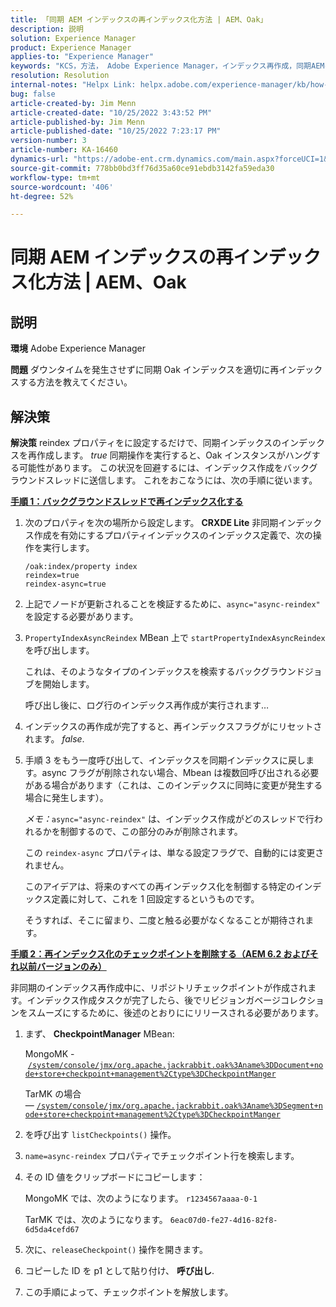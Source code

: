 ```yaml
---
title: 「同期 AEM インデックスの再インデックス化方法 | AEM、Oak」
description: 説明
solution: Experience Manager
product: Experience Manager
applies-to: "Experience Manager"
keywords: "KCS，方法， Adobe Experience Manager，インデックス再作成，同期AEMインデックス， Oak"
resolution: Resolution
internal-notes: "Helpx Link: helpx.adobe.com/experience-manager/kb/how-to-reindex-a-synchronous-AEM-index-AEM-Oak.html"
bug: false
article-created-by: Jim Menn
article-created-date: "10/25/2022 3:43:52 PM"
article-published-by: Jim Menn
article-published-date: "10/25/2022 7:23:17 PM"
version-number: 3
article-number: KA-16460
dynamics-url: "https://adobe-ent.crm.dynamics.com/main.aspx?forceUCI=1&pagetype=entityrecord&etn=knowledgearticle&id=c36388d0-7b54-ed11-bba2-6045bd006b4b"
source-git-commit: 778bb0bd3ff76d35a60ce91ebdb3142fa59eda30
workflow-type: tm+mt
source-wordcount: '406'
ht-degree: 52%

---
```


# 同期 AEM インデックスの再インデックス化方法 | AEM、Oak

## 説明


<b>環境</b>
Adobe Experience Manager

<b>問題</b>
ダウンタイムを発生させずに同期 Oak インデックスを適切に再インデックスする方法を教えてください。


## 解決策


<b>解決策</b>
reindex プロパティをに設定するだけで、同期インデックスのインデックスを再作成します。 *true* 同期操作を実行すると、Oak インスタンスがハングする可能性があります。
この状況を回避するには、インデックス作成をバックグラウンドスレッドに送信します。
これをおこなうには、次の手順に従います。

<b><u>手順 1：バックグラウンドスレッドで再インデックス化する</u></b>

1. 次のプロパティを次の場所から設定します。 <b>CRXDE Lite</b> 非同期インデックス作成を有効にするプロパティインデックスのインデックス定義で、次の操作を実行します。<br>

   ```
   /oak:index/property index
   reindex=true
   reindex-async=true
   ```
2. 上記でノードが更新されることを検証するために、`async="async-reindex"` を設定する必要があります。
3. `PropertyIndexAsyncReindex` MBean 上で `startPropertyIndexAsyncReindex` を呼び出します。

   これは、そのようなタイプのインデックスを検索するバックグラウンドジョブを開始します。

   呼び出し後に、ログ行のインデックス再作成が実行されます…
4. インデックスの再作成が完了すると、再インデックスフラグがにリセットされます。 *false*.
5. 手順 3 をもう一度呼び出して、インデックスを同期インデックスに戻します。async フラグが削除されない場合、Mbean は複数回呼び出される必要がある場合があります（これは、このインデックスに同時に変更が発生する場合に発生します）。



   *メモ：*`async="async-reindex"` は、インデックス作成がどのスレッドで行われるかを制御するので、この部分のみが削除されます。

   この `reindex-async` プロパティは、単なる設定フラグで、自動的には変更されません。

   このアイデアは、将来のすべての再インデックス化を制御する特定のインデックス定義に対して、これを 1 回設定するというものです。

   そうすれば、そこに留まり、二度と触る必要がなくなることが期待されます。


<b><u>手順 2：再インデックス化のチェックポイントを削除する（AEM 6.2 およびそれ以前バージョンのみ）</u></b>

非同期のインデックス再作成中に、リポジトリチェックポイントが作成されます。インデックス作成タスクが完了したら、後でリビジョンガベージコレクションをスムーズにするために、後述のとおりににリリースされる必要があります。

1. まず、 <b>CheckpointManager</b> MBean:

   MongoMK - [`/system/console/jmx/org.apache.jackrabbit.oak%3Aname%3DDocument+node+store+checkpoint+management%2Ctype%3DCheckpointManger`](http://localhost:4502/system/console/jmx/org.apache.jackrabbit.oak%3Aname%3DDocument+node+store+checkpoint+management%2Ctype%3DCheckpointManger)

   TarMK の場合 — [`/system/console/jmx/org.apache.jackrabbit.oak%3Aname%3DSegment+node+store+checkpoint+management%2Ctype%3DCheckpointManger`](http://localhost:4502/system/console/jmx/org.apache.jackrabbit.oak%3Aname%3DSegment+node+store+checkpoint+management%2Ctype%3DCheckpointManger)


2. を呼び出す `listCheckpoints()` 操作。
3. `name=async-reindex` プロパティでチェックポイント行を検索します。
4. その ID 値をクリップボードにコピーします：

   MongoMK では、次のようになります。 `r1234567aaaa-0-1`

   TarMK では、次のようになります。 `6eac07d0-fe27-4d16-82f8-6d5da4cefd67`


5. 次に、`releaseCheckpoint()` 操作を開きます。
6. コピーした ID を p1 として貼り付け、 <b>呼び出し</b>.
7. この手順によって、チェックポイントを解放します。

